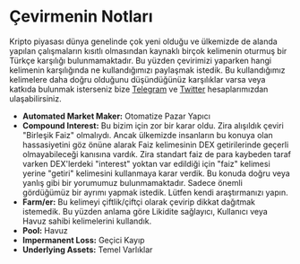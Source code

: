 # Çevirmenin Notları

Kripto piyasası dünya genelinde çok yeni olduğu ve ülkemizde de alanda yapılan çalışmaların kısıtlı olmasından kaynaklı birçok kelimenin oturmuş bir Türkçe karşılığı bulunmamaktadır. Bu yüzden çevirimizi yaparken hangi kelimenin karşılığında ne kullandığımızı paylaşmak istedik. Bu kullandığımız kelimelere daha doğru olduğunu düşündüğünüz karşılıklar varsa veya katkıda bulunmak isterseniz bize [Telegram](https://t.me/yieldyak) ve [Twitter](https://twitter.com/yieldyak_) hesaplarımızdan ulaşabilirsiniz.

* **Automated Market Maker:** Otomatize Pazar Yapıcı
* **Compound Interest:** Bu bizim için zor bir karar oldu. Zira alışıldık çeviri "Birleşik Faiz" olmalıydı. Ancak ülkemizde insanların bu konuya olan hassasiyetini göz önüne alarak Faiz kelimesinin DEX getirilerinde geçerli olmayabileceği kanısına vardık. Zira standart faiz de para kaybeden taraf varken DEX'lerdeki "interest" yoktan var edildiği için "faiz" kelimesi yerine "getiri" kelimesini kullanmaya karar verdik. Bu konuda doğru veya yanlış gibi bir yorumumuz bulunmamaktadır. Sadece önemli gördüğümüz bir ayrımı yapmak istedik. Lütfen kendi araştırmanızı yapın.
* **Farm/er:** Bu kelimeyi çiftlik/çiftçi olarak çevirip dikkat dağıtmak istemedik. Bu yüzden anlama göre Likidite sağlayıcı, Kullanıcı veya Havuz sahibi kelimelerini kullandık.
* **Pool:** Havuz
* **Impermanent Loss:** Geçici Kayıp
* **Underlying Assets:** Temel Varlıklar



